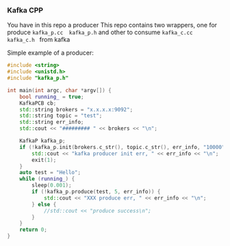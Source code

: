 ### Kafka CPP

You have in this repo a producer 
This repo contains two wrappers, one for produce `kafka_p.cc  kafka_p.h` and other to consume `kafka_c.cc  kafka_c.h ` from kafka

Simple example of a producer:


```c++
#include <string>
#include <unistd.h>
#include "kafka_p.h"

int main(int argc, char *argv[]) {
    bool running_ = true;
    KafkaPCB cb;
    std::string brokers = "x.x.x.x:9092";
    std::string topic = "test";
    std::string err_info;
    std::cout << "######### " << brokers << "\n";

    KafkaP kafka_p;
    if (!kafka_p.init(brokers.c_str(), topic.c_str(), err_info, "10000", &cb)) {
        std::cout << "kafka producer init err, " << err_info << "\n";
        exit(1);
    }
    auto test = "Hello";
    while (running_) {
        sleep(0.001);
        if (!kafka_p.produce(test, 5, err_info)) {
            std::cout << "XXX produce err, " << err_info << "\n";
        } else {
            //std::cout << "produce success\n";
        }
    }
    return 0;
}
```
